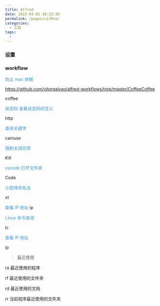 ```yaml
---
title: Alfred
date: 2022-03-01 18:33:30
permalink: /pages/c139ce/
categories:
  - 工具
tags:
  -
---
```


### 设置

### workflow

<font color=#3498db>防止 mac 休眠</font>

https://github.com/vitorgalvao/alfred-workflows/tree/master/CoffeeCoffee

coffee

<font color=#3498db> 状态码 查看状态码的含义</font>

http

<font color=#3498db>查询关键字</font>

caniuse

<font color=#3498db>强制关闭应用</font>

Kill

<font color=#3498db>vscode 打开文件夹</font>

Code

<font color=#3498db>小驼峰命名法</font>

xt

<font color=#3498db>查看 IP 地址</font>
ip

<font color=#3498db> Linux 命令查询</font>

lc

<font color=#3498db>查看 IP 地址</font>

ip

> 最近使用

ra 最近使用的程序

rf 最近使用的文件夹

rd 最近使用的文档

rr 当前程序最近使用的文件夹
